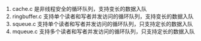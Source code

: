 1. cache.c 是非线程安全的循环队列，支持变长的数据入队
2. ringbuffer.c 支持单个读者和写者并发访问的循环队列，支持变长的数据入队
3. squeue.c 支持单个读者和写者并发访问的循环队列，只支持定长的数据入队
4. mqueue.c 支持多个读者和写者并发访问的循环队列，只支持定长的数据入队
